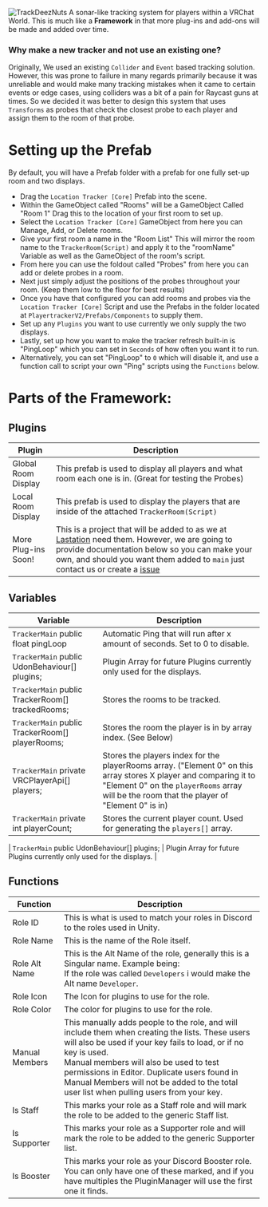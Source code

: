 
![TrackDeezNuts](playertracker.png)
A sonar-like tracking system for players within a VRChat World.
This is much like a **Framework** in that more plug-ins and add-ons will be made and added over time.
### Why make a new tracker and not use an existing one?
Originally, We used an existing `Collider` and `Event` based tracking solution. However, this was prone to failure in many regards primarily because it was unreliable and would make many tracking mistakes when it came to certain events or edge cases, using colliders was a bit of a pain for Raycast guns at times. So we decided it was better to design this system that uses `Transforms` as probes that check the closest probe to each player and assign them to the room of that probe.

# Setting up the Prefab
By default, you will have a Prefab folder with a prefab for one fully set-up room and two displays.
- Drag the `Location Tracker [Core]` Prefab into the scene.
- Within the GameObject called "Rooms" will be a GameObject Called "Room 1" Drag this to the location of your first room to set up.
- Select the `Location Tracker [Core]` GameObject from here you can Manage, Add, or Delete rooms.
- Give your first room a name in the "Room List" This will mirror the room name to the `TrackerRoom(Script)` and apply it to the "roomName" Variable as well as the GameObject of the room's script.
- From here you can use the foldout called "Probes" from here you can add or delete probes in a room.
- Next just simply adjust the positions of the probes throughout your room. (Keep them low to the floor for best results)
- Once you have that configured you can add rooms and probes via the `Location Tracker [Core]` Script and use the Prefabs in the folder located at `PlayertrackerV2/Prefabs/Components` to supply them.
- Set up any `Plugins` you want to use currently we only supply the two displays.
- Lastly, set up how you want to make the tracker refresh built-in is "PingLoop" which you can set in `Seconds` of how often you want it to run.
- Alternatively, you can set "PingLoop" to `0` which will disable it, and use a function call to script your own "Ping" scripts using the `Functions` below.



# Parts of the Framework:

## Plugins

| Plugin       | Description                                                                                                                                                                                                                                                                                                                                                |
|----------------|------------------------------------------------------------------------------------------------------------------------------------------------------------------------------------------------------------------------------------------------------------------------------------------------------------------------------------------------------------|
| Global Room Display | This prefab is used to display all players and what room each one is in. (Great for testing the Probes)                                                                                                                                                                                                                                                                            |
| Local Room Display | This prefab is used to display the players that are inside of the attached `TrackerRoom(Script)`                                                                                                                                                                                                                                                                                                                        |
| More Plug-ins Soon!  | This is a project that will be added to as we at [Lastation](https://discord.gg/lastation) need them. However, we are going to provide documentation below so you can make your own, and should you want them added to `main` just contact us or create a [issue](https://github.com/LastationVRChat/Lastation-Player-Tracker/issues)                                                                                                                                                                                        |

## Variables

| Variable       | Description                                                                                                                                                                                                                                                                                                                                                |
|----------------|------------------------------------------------------------------------------------------------------------------------------------------------------------------------------------------------------------------------------------------------------------------------------------------------------------------------------------------------------------|
| `TrackerMain` public float pingLoop | Automatic Ping that will run after x amount of seconds. Set to 0 to disable.                                                                                                                                                                                                                                                                            |
| `TrackerMain` public UdonBehaviour[] plugins; | Plugin Array for future Plugins currently only used for the displays.                                                                                                                                                                                                                                                                                                                     |
| `TrackerMain` public TrackerRoom[] trackedRooms; | Stores the rooms to be tracked.                                                                                                                                                                                                                                                                                          |
| `TrackerMain` public TrackerRoom[] playerRooms; | Stores the room the player is in by array index. (See Below)                                                                                                                                                                                                                                                                                                               |
| `TrackerMain` private VRCPlayerApi[] players; | Stores the players index for the playerRooms array. ("Element 0" on this array stores X player and comparing it to "Element 0" on the `playerRooms` array will be the room that the player of "Element 0" is in)                                                                                                                                                                                                                                                                                                              |
| `TrackerMain` private int playerCount; | Stores the current player count. Used for generating the `players[]` array.                                                                                                                                                                                                       
                                    
| `TrackerMain` public UdonBehaviour[] plugins; | Plugin Array for future Plugins currently only used for the displays.   |


## Functions

| Function       | Description                                                                                                                                                                                                                                                                                                                                                |
|----------------|------------------------------------------------------------------------------------------------------------------------------------------------------------------------------------------------------------------------------------------------------------------------------------------------------------------------------------------------------------|
| Role ID        | This is what is used to match your roles in Discord to the roles used in Unity.                                                                                                                                                                                                                                                                            |
| Role Name      | This is the name of the Role itself.                                                                                                                                                                                                                                                                                                                       |
| Role Alt Name  | This is the Alt Name of the role, generally this is a Singular name. Example being:<br>If the role was called `Developers` i would make the Alt name `Developer`.                                                                                                                                                                                          |
| Role Icon      | The Icon for plugins to use for the role.                                                                                                                                                                                                                                                                                                                  |
| Role Color     | The color for plugins to use for the role.                                                                                                                                                                                                                                                                                                                 |
| Manual Members | This manually adds people to the role, and will include them when creating the lists. These users will also be used if your key fails to load, or if no key is used.<br>Manual members will also be used to test permissions in Editor. Duplicate users found in Manual Members will not be added to the total user list when pulling users from your key. |
| Is Staff       | This marks your role as a Staff role and will mark the role to be added to the generic Staff list.                                                                                                                                                                                                                                                         |
| Is Supporter   | This marks your role as a Supporter role and will mark the role to be added to the generic Supporter list.                                                                                                                                                                                                                                                 |
| Is Booster     | This marks your role as your Discord Booster role. You can only have one of these marked, and if you have multiples the PluginManager will use the first one it finds.                                                                                                                                                                                     |
